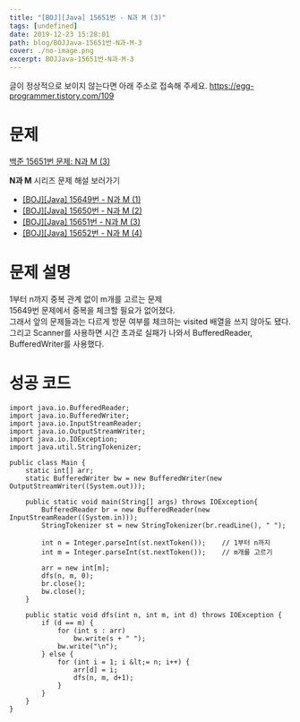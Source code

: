 ```yaml
---
title: "[BOJ][Java] 15651번 - N과 M (3)"
tags: [undefined]
date: 2019-12-23 15:28:01
path: blog/BOJJava-15651번-N과-M-3
cover: ./no-image.png
excerpt: BOJJava-15651번-N과-M-3
---
```

글이 정상적으로 보이지 않는다면 아래 주소로 접속해 주세요.
https://egg-programmer.tistory.com/109
# 문제

[백준 15651번 문제: N과 M (3)](https://www.acmicpc.net/problem/15651)

__N과 M__ 시리즈 문제 해설 보러가기

*   [\[BOJ\]\[Java\] 15649번 - N과 M (1)](https://egg-programmer.tistory.com/105)
*   [\[BOJ\]\[Java\] 15650번 - N과 M (2)](https://egg-programmer.tistory.com/108)
*   [\[BOJ\]\[Java\] 15651번 - N과 M (3)](https://egg-programmer.tistory.com/109)
*   [\[BOJ\]\[Java\] 15652번 - N과 M (4)](https://egg-programmer.tistory.com/110)

# 문제 설명

1부터 n까지 중복 관계 없이 m개를 고르는 문제  
15649번 문제에서 중복을 체크할 필요가 없어졌다.  
그래서 앞의 문제들과는 다르게 방문 여부를 체크하는 visited 배열을 쓰지 않아도 됐다.  
그리고 Scanner를 사용하면 시간 초과로 실패가 나와서 BufferedReader, BufferedWriter를 사용했다.

# 성공 코드

    import java.io.BufferedReader;
    import java.io.BufferedWriter;
    import java.io.InputStreamReader;
    import java.io.OutputStreamWriter;
    import java.io.IOException;
    import java.util.StringTokenizer;
    
    public class Main {
        static int[] arr;
        static BufferedWriter bw = new BufferedWriter(new OutputStreamWriter((System.out)));
    
        public static void main(String[] args) throws IOException{
            BufferedReader br = new BufferedReader(new InputStreamReader((System.in)));
            StringTokenizer st = new StringTokenizer(br.readLine(), " ");
    
            int n = Integer.parseInt(st.nextToken());    // 1부터 n까지
            int m = Integer.parseInt(st.nextToken());    // m개를 고르기
    
            arr = new int[m];
            dfs(n, m, 0);
            br.close();
            bw.close();
        }
    
        public static void dfs(int n, int m, int d) throws IOException {
            if (d == m) {
                for (int s : arr)
                    bw.write(s + " ");
                bw.write("\n");
            } else {
                for (int i = 1; i &lt;= n; i++) {
                    arr[d] = i;
                    dfs(n, m, d+1);
                }
            }
        }
    }